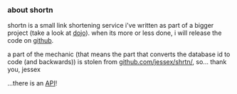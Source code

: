 
### about shortn

shortn is a small link shortening service i've written as part of a bigger project (take a look at [dojo](http://doj.ooo/)).
when its more or less done, i will release the code on [github](https://github.com/puhoy).

a part of the mechanic (that means the part that converts the database id to code (and backwards)) is stolen from [github.com/jessex/shrtn/](https://github.com/jessex/shrtn/), so... thank you, jessex

...there is an <a href="{{ url_for('main.apidoc') }}">API</a>!